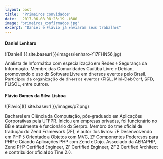 ```yaml
---
layout: post
title:  "Primeiros convidados"
date:   2017-06-08 08:23:19 -0300
image: "primeiros_confirmados.jpg"
excerpt: "Daniel e Flávio já enviaram seus trabalhos"
---
```

#### Daniel Lenharo
![Daniel]({{ site.baseurl }}/images/lenharo-Y17FHN56.jpg)

Analista de Informática com especialização em Redes e Segurança da Informação. Membro das Comunidades Curitiba Livre e Debian, promovendo o uso do Software Livre em diversos eventos pelo Brasil. Participou da organização de diversos eventos (FISL, Mini-DebConf, SFD, FLISOL, entre outros). 

#### Flávio Gomes da Silva Lisboa

![Flávio]({{ site.baseurl }}/images/p7.png)

Bacharel em Ciência da Computação, pós-graduado em Aplicações Corporativas pela UTFPR. Iniciou em empresas privadas, foi funcionário no BB e atualmente é funcionário do Serpro. Membro do time oficial de tradução do Zend Framework (ZF), é autor dos livros: ZF Desenvolvendo em PHP 5 Orientado a Objetos com MVC, ZF Componentes Poderosos para PHP e Criando Aplicações PHP com Zend e Dojo. Associado da ABRAPHP, Zend PHP Certified Engineer, ZF Certified Engineer, ZF 2 Certified Architect e contribuidor oficial do Tine 2.0.

